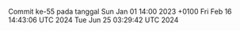 Commit ke-55 pada tanggal Sun Jan 01 14:00 2023 +0100
Fri Feb 16 14:43:06 UTC 2024
Tue Jun 25 03:29:42 UTC 2024
